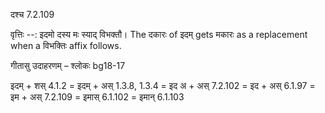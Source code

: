 

 दश्च 7.2.109 


वृत्तिः --: इदमो दस्य मः स्याद् विभक्तौ। The दकारः of इदम् gets मकारः as a replacement when a विभक्तिः affix follows. 


गीतासु उदाहरणम् – श्लोकः bg18-17 


इदम् + शस् 4.1.2 = इदम् + अस् 1.3.8, 1.3.4 = इद अ + अस् 7.2.102 = इद + अस् 6.1.97 = इम + अस् 7.2.109 = इमास् 6.1.102 = इमान् 6.1.103 


